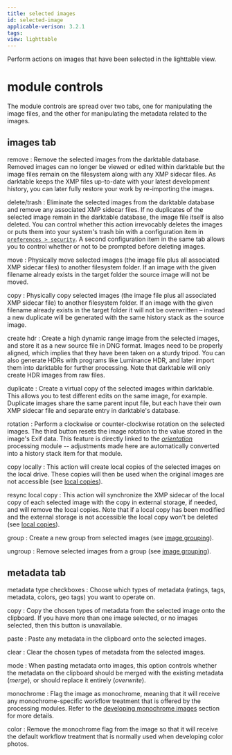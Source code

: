 ```yaml
---
title: selected images
id: selected-image 
applicable-verison: 3.2.1
tags: 
view: lighttable
---
```


Perform actions on images that have been selected in the lighttable view.

# module controls

The module controls are spread over two tabs, one for manipulating the image files, and the other for manipulating the metadata related to the images.

## images tab

remove
: Remove the selected images from the darktable database. Removed images can no longer be viewed or edited within darktable but the image files remain on the filesystem along with any XMP sidecar files. As darktable keeps the XMP files up-to-date with your latest development history, you can later fully restore your work by re-importing the images.

delete/trash
: Eliminate the selected images from the darktable database and remove any associated XMP sidecar files. If no duplicates of the selected image remain in the darktable database, the image file itself is also deleted. You can control whether this action irrevocably deletes the images or puts them into your system's trash bin with a configuration item in [`preferences > security`](../../../preferences-settings/security.md). A second configuration item in the same tab allows you to control whether or not to be prompted before deleting images.

move
: Physically move selected images (the image file plus all associated XMP sidecar files) to another filesystem folder. If an image with the given filename already exists in the target folder the source image will not be moved.

copy
: Physically copy selected images (the image file plus all associated XMP sidecar file) to another filesystem folder. If an image with the given filename already exists in the target folder it will not be overwritten – instead a new duplicate will be generated with the same history stack as the source image.

create hdr
: Create a high dynamic range image from the selected images, and store it as a new source file in DNG format. Images need to be properly aligned, which implies that they have been taken on a sturdy tripod. You can also generate HDRs with programs like Luminance HDR, and later import them into darktable for further processing. Note that darktable will only create HDR images from raw files.

duplicate
: Create a virtual copy of the selected images within darktable. This allows you to test different edits on the same image, for example. Duplicate images share the same parent input file, but each have their own XMP sidecar file and separate entry in darktable's database.

rotation
: Perform a clockwise or counter-clockwise rotation on the selected images. The third button resets the image rotation to the value stored in the image's Exif data. This feature is directly linked to the [_orientation_](../../../module-reference/processing-modules/orientation.md) processing module -- adjustments made here are automatically converted into a history stack item for that module.

copy locally
: This action will create local copies of the selected images on the local drive. These copies will then be used when the original images are not accessible (see [local copies](../../../overview/sidecar-files/local-copies.md)).

resync local copy
: This action will synchronize the XMP sidecar of the local copy of each selected image with the copy in external storage, if needed, and will remove the local copies. Note that if a local copy has been modified and the external storage is not accessible the local copy won't be deleted (see [local copies](../../../overview/sidecar-files/local-copies.md)).

group
: Create a new group from selected images (see [image grouping](../../../lighttable/digital-asset-management/grouping.md)).

ungroup
: Remove selected images from a group (see [image grouping](../../../lighttable/digital-asset-management/grouping.md)).

## metadata tab

metadata type checkboxes
: Choose which types of metadata (ratings, tags, metadata, colors, geo tags) you want to operate on. 

copy
: Copy the chosen types of metadata from the selected image onto the clipboard. If you have more than one image selected, or no images selected, then this button is unavailable.

paste
: Paste any metadata in the clipboard onto the selected images.

clear
: Clear the chosen types of metadata from the selected images.

mode
: When pasting metadata onto images, this option controls whether the metadata on the clipboard should be merged with the existing metadata (_merge_), or should replace it entirely (_overwrite_).

monochrome
: Flag the image as monochrome, meaning that it will receive any monochrome-specific workflow treatment that is offered by the processing modules. Refer to the [developing monochrome images](../../../guides-tutorials/monochrome.md) section for more details.

color
: Remove the monochrome flag from the image so that it will receive the default workflow treatment that is normally used when developing color photos.

